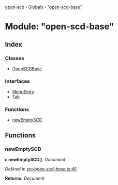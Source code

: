 [open-scd](../README.md) › [Globals](../globals.md) › ["open-scd-base"](_open_scd_base_.md)

# Module: "open-scd-base"

## Index

### Classes

* [OpenSCDBase](../classes/_open_scd_base_.openscdbase.md)

### Interfaces

* [MenuEntry](../interfaces/_open_scd_base_.menuentry.md)
* [Tab](../interfaces/_open_scd_base_.tab.md)

### Functions

* [newEmptySCD](_open_scd_base_.md#newemptyscd)

## Functions

###  newEmptySCD

▸ **newEmptySCD**(): *Document*

*Defined in [src/open-scd-base.ts:45](https://github.com/openscd/open-scd/blob/0464645/src/open-scd-base.ts#L45)*

**Returns:** *Document*
